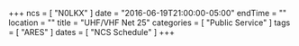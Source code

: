 +++
ncs = [ "N0LKX" ]
date = "2016-06-19T21:00:00-05:00"
endTime = ""
location = ""
title = "UHF/VHF Net 25"
categories = [ "Public Service" ]
tags = [ "ARES" ]
dates = [ "NCS Schedule" ]
+++

